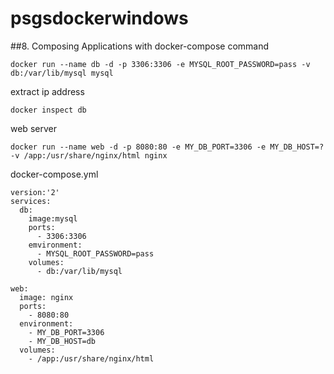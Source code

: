 # psgsdockerwindows
##8. Composing Applications with docker-compose
command
```
docker run --name db -d -p 3306:3306 -e MYSQL_ROOT_PASSWORD=pass -v db:/var/lib/mysql mysql
```
extract ip address
```
docker inspect db
```


web server
```
docker run --name web -d -p 8080:80 -e MY_DB_PORT=3306 -e MY_DB_HOST=? -v /app:/usr/share/nginx/html nginx
```


docker-compose.yml
```
version:'2'
services:
  db:
    image:mysql
    ports:
      - 3306:3306
    emvironment:
      - MYSQL_ROOT_PASSWORD=pass
    volumes:
      - db:/var/lib/mysql

web:
  image: nginx
  ports:
    - 8080:80
  environment:
    - MY_DB_PORT=3306
    - MY_DB_HOST=db
  volumes:
    - /app:/usr/share/nginx/html
```

